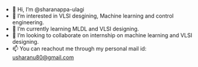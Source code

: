 - 👋 Hi, I’m @sharanappa-ulagi
- 👀 I’m interested in VLSI desgining, Machine learning and control engineering.
- 🌱 I’m currently learning MLDL and VLSI designing.
- 💞️ I’m looking to collaborate on internship on machine learning and VLSI designing.
- 📫 You can reachout me through my personal mail id: usharanu80@gmail.com

<!---
sharanappa-ulagi/sharanappa-ulagi is a ✨ special ✨ repository because its `README.md` (this file) appears on your GitHub profile.
You can click the Preview link to take a look at your changes.
--->
